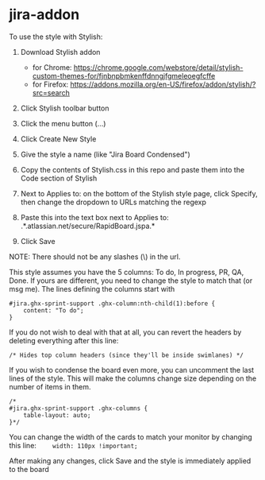 # jira-addon

To use the style with Stylish:
1. Download Stylish addon
   - for Chrome: https://chrome.google.com/webstore/detail/stylish-custom-themes-for/fjnbnpbmkenffdnngjfgmeleoegfcffe
   - for Firefox: https://addons.mozilla.org/en-US/firefox/addon/stylish/?src=search

2. Click Stylish toolbar button
3. Click the menu button (...)
4. Click Create New Style
5. Give the style a name (like "Jira Board Condensed")
6. Copy the contents of Stylish.css in this repo and paste them into the Code section of Stylish
7. Next to Applies to: on the bottom of the Stylish style page, click Specify, then change the dropdown to URLs matching the regexp
8. Paste this into the text box next to Applies to: .\*.atlassian.net/secure/RapidBoard.jspa.\*
9. Click Save

NOTE: There should not be any slashes (\\) in the url. 


This style assumes you have the 5 columns: To do, In progress, PR, QA, Done. If yours are different, you need to change the style to match that (or msg me). The lines defining the columns start with
```
#jira.ghx-sprint-support .ghx-column:nth-child(1):before {
    content: "To do";
}
```
If you do not wish to deal with that at all, you can revert the headers by deleting everything after this line:
```
/* Hides top column headers (since they'll be inside swimlanes) */
```

If you wish to condense the board even more, you can uncomment the last lines of the style. This will make the columns change size depending on the number of items in them.
```
/*
#jira.ghx-sprint-support .ghx-columns {
	table-layout: auto;
}*/
```

You can change the width of the cards to match your monitor by changing this line:
```    width: 110px !important;```

After making any changes, click Save and the style is immediately applied to the board
